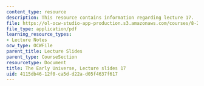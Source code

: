 ```yaml
---
content_type: resource
description: This resource contains information regarding lecture 17.
file: https://ol-ocw-studio-app-production.s3.amazonaws.com/courses/8-286-the-early-universe-fall-2013/4115db4612f0ca5dd22ad05f4637f617_MIT8_286F13_lec17.pdf
file_type: application/pdf
learning_resource_types:
- Lecture Notes
ocw_type: OCWFile
parent_title: Lecture Slides
parent_type: CourseSection
resourcetype: Document
title: The Early Universe, Lecture slides 17
uid: 4115db46-12f0-ca5d-d22a-d05f4637f617
---
```

